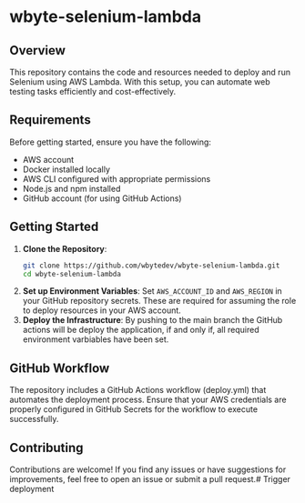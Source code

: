 # wbyte-selenium-lambda

## Overview
This repository contains the code and resources needed to deploy and run Selenium using AWS Lambda. With this setup, you can automate web testing tasks efficiently and cost-effectively.

## Requirements
Before getting started, ensure you have the following:
- AWS account
- Docker installed locally
- AWS CLI configured with appropriate permissions
- Node.js and npm installed
- GitHub account (for using GitHub Actions)

## Getting Started
1. **Clone the Repository**: 
   ```bash
   git clone https://github.com/wbytedev/wbyte-selenium-lambda.git
   cd wbyte-selenium-lambda
2. **Set up Environment Variables**:
   Set `AWS_ACCOUNT_ID` and `AWS_REGION` in your GitHub repository secrets. These are required for assuming the role to deploy resources in your AWS account.
3. **Deploy the Infrastructure**:
   By pushing to the main branch the GitHub actions will be deploy the application, if and only if, all required environment varbiables have been set. 

## GitHub Workflow
The repository includes a GitHub Actions workflow (deploy.yml) that automates the deployment process.
Ensure that your AWS credentials are properly configured in GitHub Secrets for the workflow to execute successfully.

## Contributing
Contributions are welcome! If you find any issues or have suggestions for improvements, feel free to open an issue or submit a pull request.# Trigger deployment
